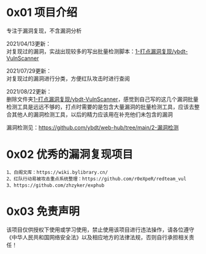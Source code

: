 # 0x01 项目介绍
专注于漏洞复现，不含漏洞分析

2021/04/13更新：  
对复现过的漏洞，实战出现较多的写出批量检测脚本：[1-打点漏洞复现/ybdt-VulnScanner](./1-打点漏洞复现/ybdt-VulnScanner)

2021/07/29更新：  
对复现过的漏洞进行分类，方便红队攻击时进行查阅

2021/08/22更新：  
删除文件夹[1-打点漏洞复现/ybdt-VulnScanner](./1-打点漏洞复现/ybdt-VulnScanner)，感觉到自己写的这几个漏洞批量检测工具是远远不够的，打点时需要的是包含大量漏洞的批量检测工具，应该去整合其他人的漏洞检测工具，以后的精力应该用在补充他们未包含的漏洞  

漏洞检测见：https://github.com/ybdt/web-hub/tree/main/2-漏洞检测

# 0x02 优秀的漏洞复现项目
```
1、白阁文库：https://wiki.bylibrary.cn/
2、红队行动易被攻击重点系统整理：https://github.com/r0eXpeR/redteam_vul
3、https://github.com/zhzyker/exphub
```

# 0x03 免责声明
该项目仅供授权下使用或学习使用，禁止使用该项目进行违法操作，请各位遵守《中华人民共和国网络安全法》以及相应地方的法律法规，否则自行承担相关责任！
